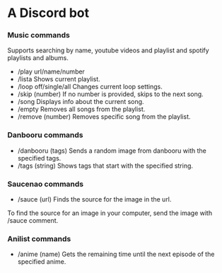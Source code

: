 # A Discord bot


### Music commands
Supports searching by name, youtube videos and playlist and spotify playlists and albums.

* /play url/name/number 
* /lista                    Shows current playlist.
* /loop off/single/all      Changes current loop settings.
* /skip (number)            If no number is provided, skips to the next song.
* /song                     Displays info about the current song.
* /empty                    Removes all songs from the playlist.
* /remove (number)          Removes specific song from the playlist.

### Danbooru commands

* /danbooru (tags)          Sends a random image from danbooru with the specified tags.
* /tags (string)            Shows tags that start with the specified string.

### Saucenao commands

* /sauce (url)              Finds the source for the image in the url.

To find the source for an image in your computer, send the image with /sauce comment.

### Anilist commands

* /anime (name)             Gets the remaining time until the next episode of the specified anime.
